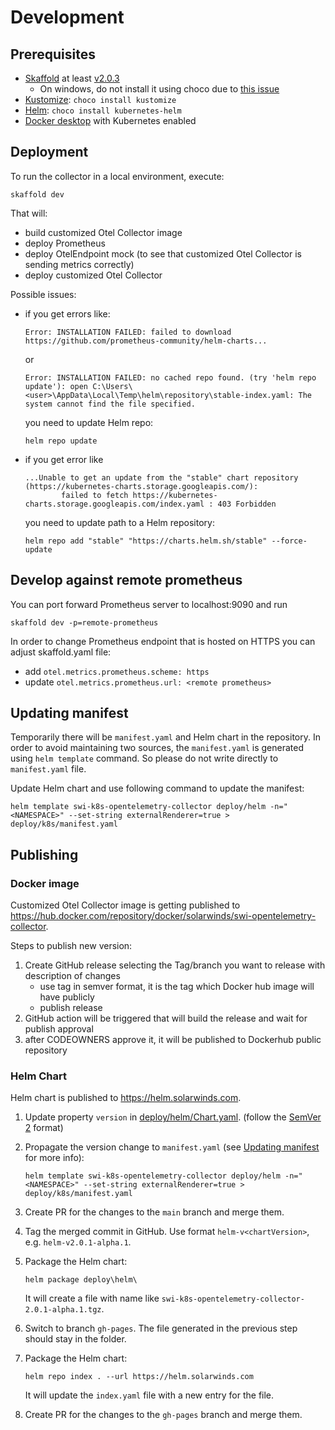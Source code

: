 # Development

## Prerequisites

- [Skaffold](https://skaffold.dev) at least [v2.0.3](https://github.com/GoogleContainerTools/skaffold/releases/tag/v2.0.3)
  - On windows, do not install it using choco due to [this issue](https://github.com/GoogleContainerTools/skaffold/issues/4058)
- [Kustomize](https://kustomize.io): `choco install kustomize`
- [Helm](https://helm.sh): `choco install kubernetes-helm`
- [Docker desktop](https://www.docker.com/products/docker-desktop) with Kubernetes enabled

## Deployment

To run the collector in a local environment, execute:

```shell
skaffold dev
```

That will:

- build customized Otel Collector image
- deploy Prometheus
- deploy OtelEndpoint mock (to see that customized Otel Collector is sending metrics correctly)
- deploy customized Otel Collector

Possible issues:

- if you get errors like:

  ```text
  Error: INSTALLATION FAILED: failed to download https://github.com/prometheus-community/helm-charts...
  ```

  or

  ```text
  Error: INSTALLATION FAILED: no cached repo found. (try 'helm repo update'): open C:\Users\<user>\AppData\Local\Temp\helm\repository\stable-index.yaml: The system cannot find the file specified.
  ```

  you need to update Helm repo:

  ```shell
  helm repo update
  ```

- if you get error like

  ```text
  ...Unable to get an update from the "stable" chart repository (https://kubernetes-charts.storage.googleapis.com/):
          failed to fetch https://kubernetes-charts.storage.googleapis.com/index.yaml : 403 Forbidden
  ```

  you need to update path to a Helm repository:

  ```shell
  helm repo add "stable" "https://charts.helm.sh/stable" --force-update
  ```

## Develop against remote prometheus

You can port forward Prometheus server to localhost:9090 and run

```shell
skaffold dev -p=remote-prometheus
```

In order to change Prometheus endpoint that is hosted on HTTPS you can adjust skaffold.yaml file:

- add `otel.metrics.prometheus.scheme: https`
- update `otel.metrics.prometheus.url: <remote prometheus>`

## Updating manifest

Temporarily there will be `manifest.yaml` and Helm chart in the repository. In order to avoid maintaining two sources, the `manifest.yaml` is generated using `helm template` command. So please do not write directly to `manifest.yaml` file.

Update Helm chart and use following command to update the manifest:

```shell
helm template swi-k8s-opentelemetry-collector deploy/helm -n="<NAMESPACE>" --set-string externalRenderer=true > deploy/k8s/manifest.yaml
```

## Publishing

### Docker image

Customized Otel Collector image is getting published to <https://hub.docker.com/repository/docker/solarwinds/swi-opentelemetry-collector>.

Steps to publish new version:

1. Create GitHub release selecting the Tag/branch you want to release with description of changes
    - use tag in semver format, it is the tag which Docker hub image will have publicly
    - publish release
2. GitHub action will be triggered that will build the release and wait for publish approval
3. after CODEOWNERS approve it, it will be published to Dockerhub public repository

### Helm Chart

Helm chart is published to <https://helm.solarwinds.com>.

1. Update property `version` in [deploy/helm/Chart.yaml](deploy/helm/Chart.yaml). (follow the [SemVer 2](https://semver.org/spec/v2.0.0.html) format)
2. Propagate the version change to `manifest.yaml` (see [Updating manifest](#updating-manifest) for more info):

    ```shell
    helm template swi-k8s-opentelemetry-collector deploy/helm -n="<NAMESPACE>" --set-string externalRenderer=true > deploy/k8s/manifest.yaml
    ```

3. Create PR for the changes to the `main` branch and merge them.
4. Tag the merged commit in GitHub. Use format `helm-v<chartVersion>`, e.g. `helm-v2.0.1-alpha.1`.
5. Package the Helm chart:

    ```shell
    helm package deploy\helm\
    ```

    It will create a file with name like `swi-k8s-opentelemetry-collector-2.0.1-alpha.1.tgz`.
6. Switch to branch `gh-pages`. The file generated in the previous step should stay in the folder.
7. Package the Helm chart:

    ```shell
    helm repo index . --url https://helm.solarwinds.com
    ```

    It will update the `index.yaml` file with a new entry for the file.
8. Create PR for the changes to the `gh-pages` branch and merge them.
